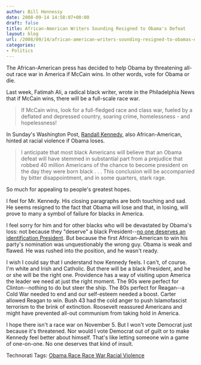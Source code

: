 ```yaml
---
author: Bill Hennessy
date: 2008-09-14 14:58:07+00:00
draft: false
title: African-American Writers Sounding Resigned to Obama's Defeat
layout: blog
url: /2008/09/14/african-american-writers-sounding-resigned-to-obamas-defeat/
categories:
- Politics
---
```


The African-American press has decided to help Obama by threatening all-out race war in America if McCain wins. In other words, vote for Obama or die. 

 

Last week, Fatimah Ali, a radical black writer, wrote in the Philadelphia News that if McCain wins, there will be a full-scale race war.

 

>   
> 
> If McCain wins, look for a full-fledged race and class war, fueled by a deflated and depressed country, soaring crime, homelessness - and hopelessness!
> 
> 

 

In Sunday's Washington Post, [Randall Kennedy](https://www.washingtonpost.com/wp-dyn/content/article/2008/09/12/AR2008091202414_2.html?hpid=opinionsbox1), also African-American, hinted at racial violence if Obama loses.

 

>   
> 
> I anticipate that most black Americans will believe that an Obama defeat will have stemmed in substantial part from a prejudice that robbed 40 million Americans of the chance to become president on the day they were born black . . . This conclusion will be accompanied by bitter disappointment, and in some quarters, stark rage.
> 
> 

 

So much for appealing to people's greatest hopes.

 

I feel for Mr. Kennedy. His closing paragraphs are both touching and sad. He seems resigned to the fact that Obama will lose and that, in losing, will prove to many a symbol of failure for blacks in America.

 

I feel sorry for him and for other blacks who will be devastated by Obama's loss: not because they "deserve" a black President--[no one deserves an identification President](https://wizbangblog.com/). But because the first African-American to win his party's nomination was unquestionably the wrong guy. Obama is weak and flawed. He was rushed into the position, and he wasn't ready.

 

I wish I could say that I understand how Kennedy feels. I can't, of course. I'm white and Irish and Catholic. But there will be a black President, and he or she will be the right one. Providence has a way of visiting upon America the leader we need at just the right moment. The 90s were perfect for Clinton--nothing to do but steer the ship. The 80s perfect for Reagan--a Cold War needed to end and our self-esteem needed a boost. Carter allowed Reagan to win. Bush 43 had the cold anger to push Islamofascist terrorism to the brink of extinction. Roosevelt reassured Americans and might have prevented all-out communism from taking hold in America.

 

I hope there isn't a race war on November 5. But I won't vote Democrat just because it's threatened. Nor would I vote Democrat out of guilt or to make Kennedy feel better about himself. That's like letting someone win a game of one-on-one. No one deserves that kind of insult.

 

 

Technorati Tags: [Obama](https://technorati.com/tags/Obama),[Race](https://technorati.com/tags/Race),[Race War](https://technorati.com/tags/Race%20War),[Racial Violence](https://technorati.com/tags/Racial%20Violence)
